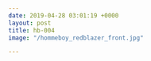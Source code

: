 ```yaml
---
date: 2019-04-28 03:01:19 +0000
layout: post
title: hb-004
image: "/hommeboy_redblazer_front.jpg"

---
```

